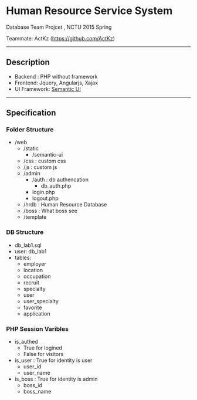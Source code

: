 Human Resource Service System
===

Database Team Projcet , NCTU 2015 Spring

Teammate: ActKz (https://github.com/ActKz)

---
## Description

+ Backend : PHP without framework
+ Frontend: Jquery, Angularjs, Xajax
+ UI Framework: [Semantic UI](http://semantic-ui.com)

---

## Specification

### Folder Structure

+ /web
  + /static
    + /semantic-ui
  + /css : custom css
  + /js : custom js
  + /admin
    + /auth : db authencation
      + db_auth.php
    + login.php
    + logout.php
  + /hrdb : Human Resource Database
  + /boss : What boss see
  + /template

### DB Structure

+ db_lab1.sql
+ user: db_lab1
+ tables:
    + employer
    + location
    + occupation
    + recruit
    + specialty
    + user
    + user_specialty
    + favorite
    + application

### PHP Session Varibles
  + is_authed
    + True for logined
    + False for visitors
  + is_user : True for identity is user
    + user_id
    + user_name
  + is_boss : True for identity is admin
    + boss_id
    + boss_name


